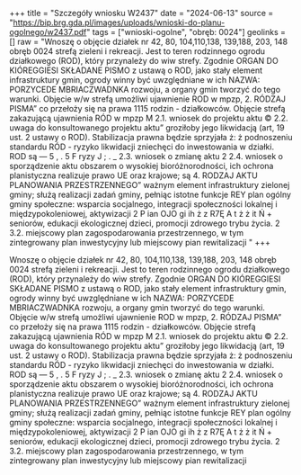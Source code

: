 +++
title = "Szczegóły wniosku W2437"
date = "2024-06-13"
source = "https://bip.brg.gda.pl/images/uploads/wnioski-do-planu-ogolnego/w2437.pdf"
tags = ["wnioski-ogolne", "obręb: 0024"]
geolinks = []
raw = "Wnoszę o objęcie działek nr 42, 80, 104,110,138, 139,188, 203, 148 obręb 0024 strefą zieleni i rekreacji. Jest to teren rodzinnego ogrodu działkowego (ROD), który przynależy do wiw strefy. Zgodnie ORGAN DO KIÓREGGIESI SKŁADANE PISMO z ustawą o ROD, jako stały element infrastruktury gmin, ogrody winny być uwzględniane w ich NAZWA: PORZYCEDE MBRIACZWADNKA rozwoju, a organy gmin tworzyć do tego warunki. Objęcie w/w strefą umożliwi ujawnienie ROD w mpzp, 2. RÓDZAJ PISMA” co przełoży się na prawa 1115 rodzin - działkowców. Objęcie strefą zakazującą ujawnienia RÓD w mpzp M 2.1. wniosek do projektu aktu © 2.2. uwaga do konsultowanego projektu aktu” groziłoby jego likwidacją (art, 19 ust. 2 ustawy o ROD). Stabilizacja prawna będzie sprzyjała ż: ż podnoszeniu standardu RÓD - ryzyko likwidacji zniechęci do inwestowania w działki. ROD są — 5 , . 5 F ryzy J ; . _ 2.3. wniosek o zmianę aktu 2 2.4. wniosek o sporządzenie aktu obszarem o wysokiej bioróżnorodności, ich ochrona planistyczna realizuje prawo UE oraz krajowe; są 4. RODZAJ AKTU PLANOWANIA PRZESTRZENNEGO” ważnym element infrastruktury zielonej gminy; służą realizacji zadań gminy, pełniąc istotne funkcje REY plan ogólny gminy społeczne: wsparcia socjalnego, integracji społeczności lokalnej i międzypokoleniowej, aktywizacji 2 P ian OJO gi ih ż z R7Ę A t ż ż it Ń + seniorów, edukacji ekologicznej dzieci, promocji zdrowego trybu życia. 2 3.2. miejscowy plan zagospodarowania przestrzennego, w tym zintegrowany plan inwestycyjny lub miejscowy pian rewitalizacji "
+++

Wnoszę o objęcie działek nr 42, 80, 104,110,138, 139,188, 203, 148 obręb 0024 strefą zieleni i
rekreacji. Jest to teren rodzinnego ogrodu działkowego (ROD), który przynależy do wiw strefy. Zgodnie
ORGAN DO KIÓREGGIESI SKŁADANE PISMO z ustawą o ROD, jako stały element infrastruktury gmin, ogrody winny być uwzględniane w ich
NAZWA: PORZYCEDE MBRIACZWADNKA rozwoju, a organy gmin tworzyć do tego warunki. Objęcie w/w strefą umożliwi ujawnienie ROD w mpzp,
2. RÓDZAJ PISMA” co przełoży się na prawa 1115 rodzin - działkowców. Objęcie strefą zakazującą ujawnienia RÓD w mpzp
M 2.1. wniosek do projektu aktu © 2.2. uwaga do konsultowanego projektu aktu” groziłoby jego likwidacją (art, 19 ust. 2 ustawy o ROD). Stabilizacja prawna będzie sprzyjała
ż: ż podnoszeniu standardu RÓD - ryzyko likwidacji zniechęci do inwestowania w działki. ROD są
— 5 , . 5 F ryzy J ; .
_ 2.3. wniosek o zmianę aktu 2 2.4. wniosek o sporządzenie aktu obszarem o wysokiej bioróżnorodności, ich ochrona planistyczna realizuje prawo UE oraz krajowe; są
4. RODZAJ AKTU PLANOWANIA PRZESTRZENNEGO” ważnym element infrastruktury zielonej gminy; służą realizacji zadań gminy, pełniąc istotne funkcje
REY plan ogólny gminy społeczne: wsparcia socjalnego, integracji społeczności lokalnej i międzypokoleniowej, aktywizacji
2 P ian OJO gi ih ż z R7Ę A t ż ż it Ń +
seniorów, edukacji ekologicznej dzieci, promocji zdrowego trybu życia.
2 3.2. miejscowy plan zagospodarowania przestrzennego, w tym zintegrowany plan inwestycyjny lub
miejscowy pian rewitalizacji 


